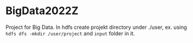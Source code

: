 # BigData2022Z
Project for Big Data.
In hdfs create projekt directory under ./user, ex. using `hdfs dfs -mkdir /user/project` and `input` folder in it.
